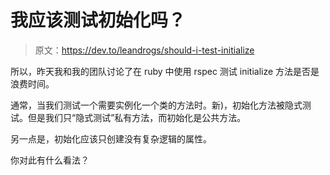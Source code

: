 # 我应该测试初始化吗？

> 原文：<https://dev.to/leandrogs/should-i-test-initialize>

所以，昨天我和我的团队讨论了在 ruby 中使用 rspec 测试 initialize 方法是否是浪费时间。

通常，当我们测试一个需要实例化一个类的方法时。新)，初始化方法被隐式测试。但是我们只“隐式测试”私有方法，而初始化是公共方法。

另一点是，初始化应该只创建没有复杂逻辑的属性。

你对此有什么看法？